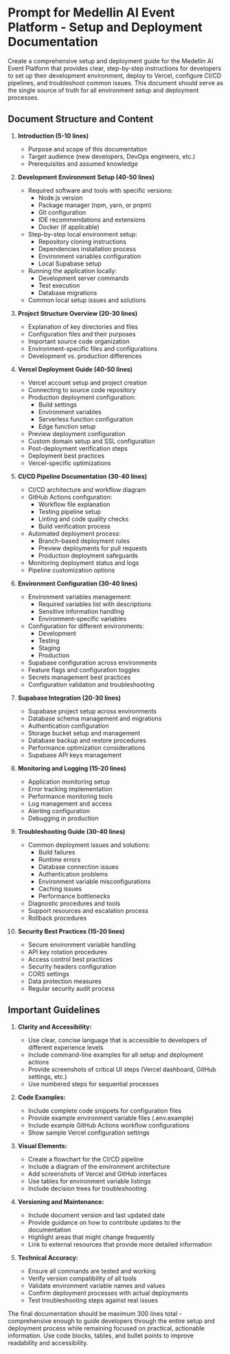 # Prompt for Medellin AI Event Platform - Setup and Deployment Documentation

Create a comprehensive setup and deployment guide for the Medellin AI Event Platform that provides clear, step-by-step instructions for developers to set up their development environment, deploy to Vercel, configure CI/CD pipelines, and troubleshoot common issues. This document should serve as the single source of truth for all environment setup and deployment processes.

## Document Structure and Content

1. **Introduction (5-10 lines)**

   - Purpose and scope of this documentation
   - Target audience (new developers, DevOps engineers, etc.)
   - Prerequisites and assumed knowledge

2. **Development Environment Setup (40-50 lines)**

   - Required software and tools with specific versions:
     - Node.js version
     - Package manager (npm, yarn, or pnpm)
     - Git configuration
     - IDE recommendations and extensions
     - Docker (if applicable)
   - Step-by-step local environment setup:
     - Repository cloning instructions
     - Dependencies installation process
     - Environment variables configuration
     - Local Supabase setup
   - Running the application locally:
     - Development server commands
     - Test execution
     - Database migrations
   - Common local setup issues and solutions

3. **Project Structure Overview (20-30 lines)**

   - Explanation of key directories and files
   - Configuration files and their purposes
   - Important source code organization
   - Environment-specific files and configurations
   - Development vs. production differences

4. **Vercel Deployment Guide (40-50 lines)**

   - Vercel account setup and project creation
   - Connecting to source code repository
   - Production deployment configuration:
     - Build settings
     - Environment variables
     - Serverless function configuration
     - Edge function setup
   - Preview deployment configuration
   - Custom domain setup and SSL configuration
   - Post-deployment verification steps
   - Deployment best practices
   - Vercel-specific optimizations

5. **CI/CD Pipeline Documentation (30-40 lines)**

   - CI/CD architecture and workflow diagram
   - GitHub Actions configuration:
     - Workflow file explanation
     - Testing pipeline setup
     - Linting and code quality checks
     - Build verification process
   - Automated deployment process:
     - Branch-based deployment rules
     - Preview deployments for pull requests
     - Production deployment safeguards
   - Monitoring deployment status and logs
   - Pipeline customization options

6. **Environment Configuration (30-40 lines)**

   - Environment variables management:
     - Required variables list with descriptions
     - Sensitive information handling
     - Environment-specific variables
   - Configuration for different environments:
     - Development
     - Testing
     - Staging
     - Production
   - Supabase configuration across environments
   - Feature flags and configuration toggles
   - Secrets management best practices
   - Configuration validation and troubleshooting

7. **Supabase Integration (20-30 lines)**

   - Supabase project setup across environments
   - Database schema management and migrations
   - Authentication configuration
   - Storage bucket setup and management
   - Database backup and restore procedures
   - Performance optimization considerations
   - Supabase API keys management

8. **Monitoring and Logging (15-20 lines)**

   - Application monitoring setup
   - Error tracking implementation
   - Performance monitoring tools
   - Log management and access
   - Alerting configuration
   - Debugging in production

9. **Troubleshooting Guide (30-40 lines)**

   - Common deployment issues and solutions:
     - Build failures
     - Runtime errors
     - Database connection issues
     - Authentication problems
     - Environment variable misconfigurations
     - Caching issues
     - Performance bottlenecks
   - Diagnostic procedures and tools
   - Support resources and escalation process
   - Rollback procedures

10. **Security Best Practices (15-20 lines)**
    - Secure environment variable handling
    - API key rotation procedures
    - Access control best practices
    - Security headers configuration
    - CORS settings
    - Data protection measures
    - Regular security audit process

## Important Guidelines

1. **Clarity and Accessibility:**

   - Use clear, concise language that is accessible to developers of different experience levels
   - Include command-line examples for all setup and deployment actions
   - Provide screenshots of critical UI steps (Vercel dashboard, GitHub settings, etc.)
   - Use numbered steps for sequential processes

2. **Code Examples:**

   - Include complete code snippets for configuration files
   - Provide example environment variable files (.env.example)
   - Include example GitHub Actions workflow configurations
   - Show sample Vercel configuration settings

3. **Visual Elements:**

   - Create a flowchart for the CI/CD pipeline
   - Include a diagram of the environment architecture
   - Add screenshots of Vercel and GitHub interfaces
   - Use tables for environment variable listings
   - Include decision trees for troubleshooting

4. **Versioning and Maintenance:**

   - Include document version and last updated date
   - Provide guidance on how to contribute updates to the documentation
   - Highlight areas that might change frequently
   - Link to external resources that provide more detailed information

5. **Technical Accuracy:**
   - Ensure all commands are tested and working
   - Verify version compatibility of all tools
   - Validate environment variable names and values
   - Confirm deployment processes with actual deployments
   - Test troubleshooting steps against real issues

The final documentation should be maximum 300 lines total - comprehensive enough to guide developers through the entire setup and deployment process while remaining focused on practical, actionable information. Use code blocks, tables, and bullet points to improve readability and accessibility.
